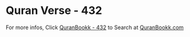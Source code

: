 # Quran Verse - 432 

For more infos, Click [QuranBookk - 432](https://www.quranbookk.com/quran/search?q=432) to Search at [QuranBookk.com](http://quranbookk.com/)